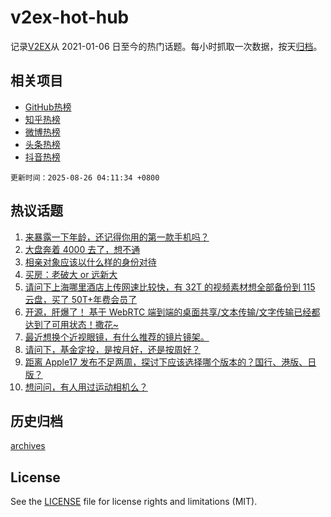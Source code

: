 # v2ex-hot-hub

 记录[V2EX](https://www.v2ex.com/)从 2021-01-06 日至今的热门话题。每小时抓取一次数据，按天[归档](archives)。
 
 ## 相关项目

- [GitHub热榜](https://github.com/lonnyzhang423/github-hot-hub)
- [知乎热榜](https://github.com/lonnyzhang423/zhihu-hot-hub)
- [微博热榜](https://github.com/lonnyzhang423/weibo-hot-hub)
- [头条热榜](https://github.com/lonnyzhang423/toutiao-hot-hub)
- [抖音热榜](https://github.com/lonnyzhang423/douyin-hot-hub)


 `更新时间：2025-08-26 04:11:34 +0800`

## 热议话题

1. [来暴露一下年龄，还记得你用的第一款手机吗？](https://www.v2ex.com/t/1154705)
1. [大盘奔着 4000 去了，想不通](https://www.v2ex.com/t/1154706)
1. [相亲对象应该以什么样的身份对待](https://www.v2ex.com/t/1154648)
1. [买房：老破大 or 远新大](https://www.v2ex.com/t/1154658)
1. [请问下上海哪里酒店上传网速比较快，有 32T 的视频素材想全部备份到 115 云盘，买了 50T+年费会员了](https://www.v2ex.com/t/1154712)
1. [开源，肝爆了！ 基于 WebRTC 端到端的桌面共享/文本传输/文字传输已经都达到了可用状态！撒花~](https://www.v2ex.com/t/1154676)
1. [最近想换个近视眼镜，有什么推荐的镜片镜架。](https://www.v2ex.com/t/1154651)
1. [请问下，基金定投，是按月好，还是按周好？](https://www.v2ex.com/t/1154655)
1. [距离 Apple17 发布不足两周，探讨下应该选择哪个版本的？国行、港版、日版？](https://www.v2ex.com/t/1154691)
1. [想问问，有人用过运动相机么？](https://www.v2ex.com/t/1154697)

## 历史归档

[archives](archives)

## License

See the [LICENSE](LICENSE) file for license rights and limitations (MIT).
